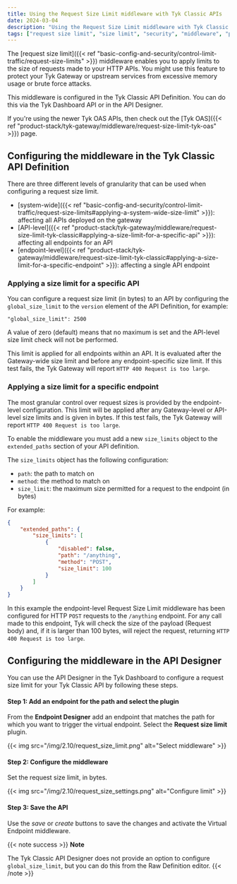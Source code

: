 ```yaml
---
title: Using the Request Size Limit middleware with Tyk Classic APIs
date: 2024-03-04
description: "Using the Request Size Limit middleware with Tyk Classic APIs"
tags: ["request size limit", "size limit", "security", "middleware", "per-endpoint", "per-API", "Tyk Classic", "Tyk Classic API"]
---
```


The [request size limit]({{< ref "basic-config-and-security/control-limit-traffic/request-size-limits" >}}) middleware enables you to apply limits to the size of requests made to your HTTP APIs. You might use this feature to protect your Tyk Gateway or upstream services from excessive memory usage or brute force attacks.

This middleware is configured in the Tyk Classic API Definition. You can do this via the Tyk Dashboard API or in the API Designer.

If you're using the newer Tyk OAS APIs, then check out the [Tyk OAS]({{< ref "product-stack/tyk-gateway/middleware/request-size-limit-tyk-oas" >}}) page.

## Configuring the middleware in the Tyk Classic API Definition
There are three different levels of granularity that can be used when configuring a request size limit.
 - [system-wide]({{< ref "basic-config-and-security/control-limit-traffic/request-size-limits#applying-a-system-wide-size-limit" >}}): affecting all APIs deployed on the gateway
 - [API-level]({{< ref "product-stack/tyk-gateway/middleware/request-size-limit-tyk-classic#applying-a-size-limit-for-a-specific-api" >}}): affecting all endpoints for an API
 - [endpoint-level]({{< ref "product-stack/tyk-gateway/middleware/request-size-limit-tyk-classic#applying-a-size-limit-for-a-specific-endpoint" >}}): affecting a single API endpoint

### Applying a size limit for a specific API
You can configure a request size limit (in bytes) to an API by configuring the `global_size_limit` to the `version` element of the API Definition, for example:
```
"global_size_limit": 2500 
```

A value of zero (default) means that no maximum is set and the API-level size limit check will not be performed.

This limit is applied for all endpoints within an API. It is evaluated after the Gateway-wide size limit and before any endpoint-specific size limit. If this test fails, the Tyk Gateway will report `HTTP 400 Request is too large`.

### Applying a size limit for a specific endpoint
The most granular control over request sizes is provided by the endpoint-level configuration. This limit will be applied after any Gateway-level or API-level size limits and is given in bytes. If this test fails, the Tyk Gateway will report `HTTP 400 Request is too large`.

To enable the middleware you must add a new `size_limits` object to the `extended_paths` section of your API definition.

The `size_limits` object has the following configuration:
 - `path`: the path to match on
 - `method`: the method to match on
 - `size_limit`: the maximum size permitted for a request to the endpoint (in bytes)

For example:
```.json  {linenos=true, linenostart=1}
{
    "extended_paths": {
        "size_limits": [
            {
                "disabled": false,
                "path": "/anything",
                "method": "POST",
                "size_limit": 100
            }
        ]
    }
}
```

In this example the endpoint-level Request Size Limit middleware has been configured for HTTP `POST` requests to the `/anything` endpoint. For any call made to this endpoint, Tyk will check the size of the payload (Request body) and, if it is larger than 100 bytes, will reject the request, returning `HTTP 400 Request is too large`.

## Configuring the middleware in the API Designer
You can use the API Designer in the Tyk Dashboard to configure a request size limit for your Tyk Classic API by following these steps.

#### Step 1: Add an endpoint for the path and select the plugin
From the **Endpoint Designer** add an endpoint that matches the path for which you want to trigger the virtual endpoint. Select the **Request size limit** plugin.

{{< img src="/img/2.10/request_size_limit.png" alt="Select middleware" >}}

#### Step 2: Configure the middleware
Set the request size limit, in bytes.
    
{{< img src="/img/2.10/request_size_settings.png" alt="Configure limit" >}}

#### Step 3: Save the API
Use the *save* or *create* buttons to save the changes and activate the Virtual Endpoint middleware.

{{< note success >}}
**Note**  

The Tyk Classic API Designer does not provide an option to configure `global_size_limit`, but you can do this from the Raw Definition editor.
{{< /note >}}
